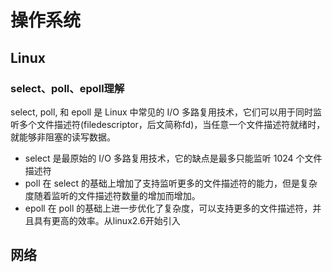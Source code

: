 # 操作系统

## Linux

### select、poll、epoll理解

select, poll, 和 epoll 是 Linux 中常见的 I/O 多路复用技术，它们可以用于同时监听多个文件描述符(filedescriptor，后文简称fd)，当任意一个文件描述符就绪时，就能够非阻塞的读写数据。

- select 是最原始的 I/O 多路复用技术，它的缺点是最多只能监听 1024 个文件描述符
- poll 在 select 的基础上增加了支持监听更多的文件描述符的能力，但是复杂度随着监听的文件描述符数量的增加而增加。
- epoll 在 poll 的基础上进一步优化了复杂度，可以支持更多的文件描述符，并且具有更高的效率。从linux2.6开始引入





## 网络